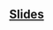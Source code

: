 ## [Slides](https://docs.google.com/presentation/d/1bZMUbFxwH2xvs3o4ZRJXerY2uT8MUyUpGmADcw5UOjU/edit#slide=id.g1efeb129373_0_0)